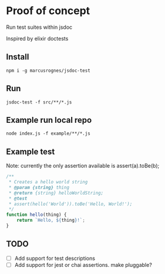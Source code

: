 # Proof of concept

Run test suites within jsdoc

Inspired by elixir doctests

## Install
```
npm i -g marcusrognes/jsdoc-test
```

## Run
```
jsdoc-test -f src/**/*.js
```

## Example run local repo

```
node index.js -f example/**/*.js
```

## Example test

Note: currently the only assertion available is assert(a).toBe(b);

```js
/**
 * Creates a hello world string
 * @param {string} thing
 * @return {string} helloWorldString;
 * @test
 * assert(hello('World')).toBe('Hello, World!');
 */
function hello(thing) {
	return `Hello, ${thing}!`;
}
```

## TODO

- [ ] Add support for test descriptions
- [ ] Add support for jest or chai assertions. make pluggable?
